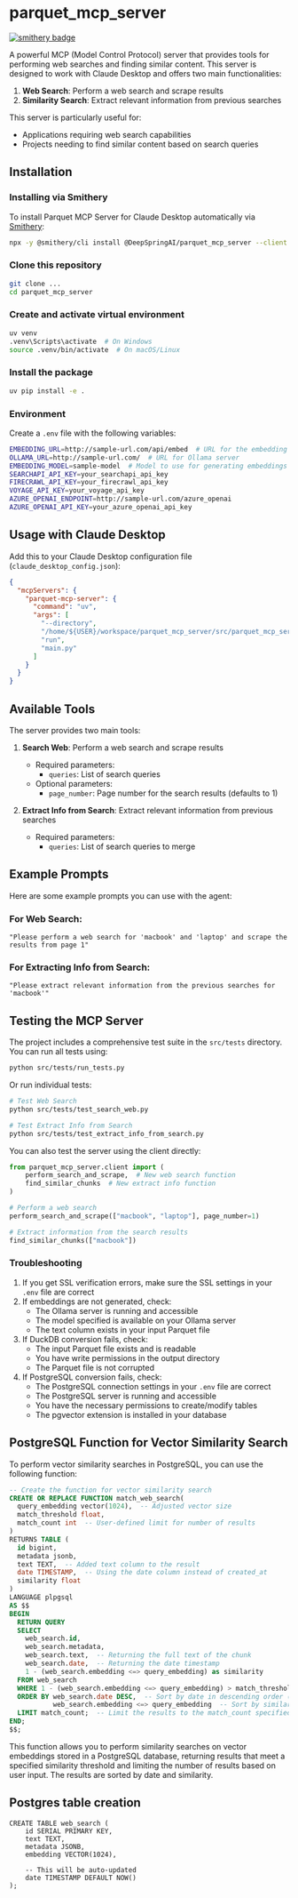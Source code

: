 # parquet_mcp_server
[![smithery badge](https://smithery.ai/badge/@DeepSpringAI/parquet_mcp_server)](https://smithery.ai/server/@DeepSpringAI/parquet_mcp_server)

A powerful MCP (Model Control Protocol) server that provides tools for performing web searches and finding similar content. This server is designed to work with Claude Desktop and offers two main functionalities:

1. **Web Search**: Perform a web search and scrape results
2. **Similarity Search**: Extract relevant information from previous searches

This server is particularly useful for:
- Applications requiring web search capabilities
- Projects needing to find similar content based on search queries

## Installation

### Installing via Smithery

To install Parquet MCP Server for Claude Desktop automatically via [Smithery](https://smithery.ai/server/@DeepSpringAI/parquet_mcp_server):

```bash
npx -y @smithery/cli install @DeepSpringAI/parquet_mcp_server --client claude
```

### Clone this repository

```bash
git clone ...
cd parquet_mcp_server
```

### Create and activate virtual environment

```bash
uv venv
.venv\Scripts\activate  # On Windows
source .venv/bin/activate  # On macOS/Linux
```

### Install the package

```bash
uv pip install -e .
```

### Environment

Create a `.env` file with the following variables:

```bash
EMBEDDING_URL=http://sample-url.com/api/embed  # URL for the embedding service
OLLAMA_URL=http://sample-url.com/  # URL for Ollama server
EMBEDDING_MODEL=sample-model  # Model to use for generating embeddings
SEARCHAPI_API_KEY=your_searchapi_api_key
FIRECRAWL_API_KEY=your_firecrawl_api_key
VOYAGE_API_KEY=your_voyage_api_key
AZURE_OPENAI_ENDPOINT=http://sample-url.com/azure_openai
AZURE_OPENAI_API_KEY=your_azure_openai_api_key
```

## Usage with Claude Desktop

Add this to your Claude Desktop configuration file (`claude_desktop_config.json`):

```json
{
  "mcpServers": {
    "parquet-mcp-server": {
      "command": "uv",
      "args": [
        "--directory",
        "/home/${USER}/workspace/parquet_mcp_server/src/parquet_mcp_server",
        "run",
        "main.py"
      ]
    }
  }
}
```

## Available Tools

The server provides two main tools:

1. **Search Web**: Perform a web search and scrape results
   - Required parameters:
     - `queries`: List of search queries
   - Optional parameters:
     - `page_number`: Page number for the search results (defaults to 1)

2. **Extract Info from Search**: Extract relevant information from previous searches
   - Required parameters:
     - `queries`: List of search queries to merge

## Example Prompts

Here are some example prompts you can use with the agent:

### For Web Search:
```
"Please perform a web search for 'macbook' and 'laptop' and scrape the results from page 1"
```

### For Extracting Info from Search:
```
"Please extract relevant information from the previous searches for 'macbook'"
```

## Testing the MCP Server

The project includes a comprehensive test suite in the `src/tests` directory. You can run all tests using:

```bash
python src/tests/run_tests.py
```

Or run individual tests:

```bash
# Test Web Search
python src/tests/test_search_web.py

# Test Extract Info from Search
python src/tests/test_extract_info_from_search.py
```

You can also test the server using the client directly:

```python
from parquet_mcp_server.client import (
    perform_search_and_scrape,  # New web search function
    find_similar_chunks  # New extract info function
)

# Perform a web search
perform_search_and_scrape(["macbook", "laptop"], page_number=1)

# Extract information from the search results
find_similar_chunks(["macbook"])
```

### Troubleshooting

1. If you get SSL verification errors, make sure the SSL settings in your `.env` file are correct
2. If embeddings are not generated, check:
   - The Ollama server is running and accessible
   - The model specified is available on your Ollama server
   - The text column exists in your input Parquet file
3. If DuckDB conversion fails, check:
   - The input Parquet file exists and is readable
   - You have write permissions in the output directory
   - The Parquet file is not corrupted
4. If PostgreSQL conversion fails, check:
   - The PostgreSQL connection settings in your `.env` file are correct
   - The PostgreSQL server is running and accessible
   - You have the necessary permissions to create/modify tables
   - The pgvector extension is installed in your database

## PostgreSQL Function for Vector Similarity Search

To perform vector similarity searches in PostgreSQL, you can use the following function:

```sql
-- Create the function for vector similarity search
CREATE OR REPLACE FUNCTION match_web_search(
  query_embedding vector(1024),  -- Adjusted vector size
  match_threshold float,
  match_count int  -- User-defined limit for number of results
)
RETURNS TABLE (
  id bigint,
  metadata jsonb,
  text TEXT,  -- Added text column to the result
  date TIMESTAMP,  -- Using the date column instead of created_at
  similarity float
)
LANGUAGE plpgsql
AS $$
BEGIN
  RETURN QUERY
  SELECT
    web_search.id,
    web_search.metadata,
    web_search.text,  -- Returning the full text of the chunk
    web_search.date,  -- Returning the date timestamp
    1 - (web_search.embedding <=> query_embedding) as similarity
  FROM web_search
  WHERE 1 - (web_search.embedding <=> query_embedding) > match_threshold
  ORDER BY web_search.date DESC,  -- Sort by date in descending order (newest first)
           web_search.embedding <=> query_embedding  -- Sort by similarity
  LIMIT match_count;  -- Limit the results to the match_count specified by the user
END;
$$;
```

This function allows you to perform similarity searches on vector embeddings stored in a PostgreSQL database, returning results that meet a specified similarity threshold and limiting the number of results based on user input. The results are sorted by date and similarity.



## Postgres table creation
```
CREATE TABLE web_search (
    id SERIAL PRIMARY KEY,
    text TEXT,
    metadata JSONB,
    embedding VECTOR(1024),

    -- This will be auto-updated
    date TIMESTAMP DEFAULT NOW()
);
```